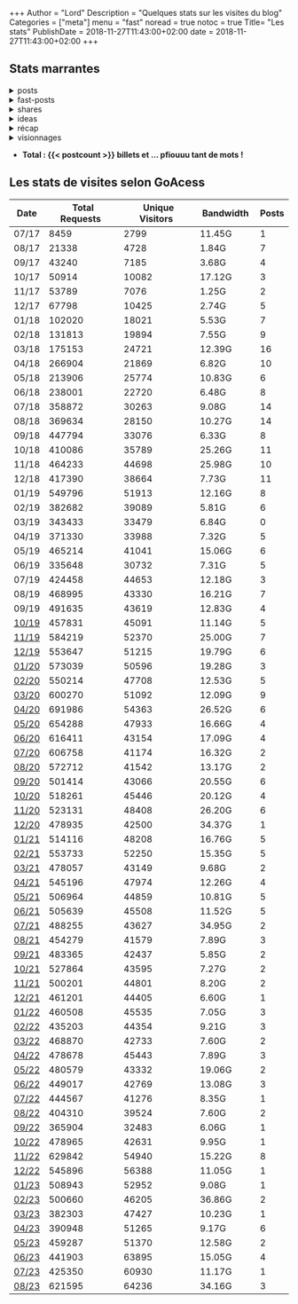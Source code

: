 +++
Author = "Lord"
Description = "Quelques stats sur les visites du blog"
Categories = ["meta"]
menu = "fast"
noread = true
notoc = true
Title= "Les stats"
PublishDate = 2018-11-27T11:43:00+02:00
date = 2018-11-27T11:43:00+02:00
+++
<!-- Désolé pour le code source dégueulasse de cette page -->
## Stats marrantes

<details><summary><span style="color:var(--posts-h1-a);">posts</span></summary>
{{< detailed_stats type="posts" >}}
</details>

<details><summary><span style="color:var(--fast-posts-h1-a);">fast-posts</span></summary>
{{< detailed_stats type="fast-posts" >}}
</details> 

<details><summary><span style="color:var(--shares-h1-a);">shares</span></summary>
{{< detailed_stats type="shares" >}}
</details> 

  <details><summary><span style="color:var(--ideas-h1-a);">ideas</span></summary>
{{< detailed_stats type="ideas" >}}
</details> 

 <details><summary><span style="color:var(--recap-h1-a);">récap</span></summary>
{{< detailed_stats type="recap" >}}
</details> 

<details><summary><span style="color:var(--visionnages-h1-a);">visionnages</span></summary>
{{< detailed_stats type="visionnages" >}}
</details>

  - **Total : {{< postcount >}} billets et … pfiouuu tant de mots !**

## Les stats de visites selon GoAcess


|  Date  |  Total Requests  |  Unique Visitors  |  Bandwidth  | Posts |
|--------|------------------|-------------------|-------------|-------|
|  07/17 |             8459 |              2799 |      11.45G |     1 |
|  08/17 |            21338 |              4728 |       1.84G |     7 |
|  09/17 |            43240 |              7185 |       3.68G |     4 |
|  10/17 |            50914 |             10082 |      17.12G |     3 |
|  11/17 |            53789 |              7076 |       1.25G |     2 |
|  12/17 |            67798 |             10425 |       2.74G |     5 |
|  01/18 |           102020 |             18021 |       5.53G |     7 |
|  02/18 |           131813 |             19894 |       7.55G |     9 |
|  03/18 |           175153 |             24721 |      12.39G |    16 |
|  04/18 |           266904 |             21869 |       6.82G |    10 |
|  05/18 |           213906 |             25774 |      10.83G |     6 |
|  06/18 |           238001 |             22720 |       6.48G |     8 |
|  07/18 |           358872 |             30263 |       9.08G |    14 |
|  08/18 |           369634 |             28150 |      10.27G |    14 |
|  09/18 |           447794 |             33076 |       6.33G |     8 |
|  10/18 |           410086 |             35789 |      25.26G |    11 |
|  11/18 |           464233 |             44698 |      25.98G |    10 |
|  12/18 |           417390 |             38664 |       7.73G |    11 |
|  01/19 |           549796 |             51913 |      12.16G |     8 |
|  02/19 |           382682 |             39089 |       5.81G |     6 |
|  03/19 |           343433 |             33479 |       6.84G |     0 |
|  04/19 |           371330 |             33988 |       7.32G |     5 |
|  05/19 |           465214 |             41041 |      15.06G |     6 |
|  06/19 |           335648 |             30732 |       7.31G |     5 | 4 jours manquants pour cause onduleur hs |
|  07/19 |           424458 |             44653 |      12.18G |     3 |
|  08/19 |           468995 |             43330 |      16.21G |     7 |
|  09/19 |           491635 |             43619 |      12.83G |     4 |
|  [10/19](1910.html) |           457831 |             45091 |      11.14G |     5 |
|  [11/19](1911.html) |           584219 |             52370 |      25.00G |     7 |
|  [12/19](1912.html) |           553647 |             51215 |      19.79G |     6 |
|  [01/20](2001.html) |           573039 |             50596 |      19.28G |     3 |
|  [02/20](2002.html) |           550214 |             47708 |      12.53G |     5 |
|  [03/20](2003.html) |           600270 |             51092 |      12.09G |     9 |
|  [04/20](2004.html) |           691986 |             54363 |      26.52G |     6 |
|  [05/20](2005.html) |           654288 |             47933 |      16.66G |     4 |
|  [06/20](2006.html) |           616411 |             43154 |      17.09G |     4 |
|  [07/20](2007.html) |           606758 |             41174 |      16.32G |     2 |
|  [08/20](2008.html) |           572712 |             41542 |      13.17G |     2 |
|  [09/20](2009.html) |           501414 |             43066 |      20.55G |     6 |
|  [10/20](2010.html) |           518261 |             45446 |      20.12G |     4 |
|  [11/20](2011.html) |           523131 |             48408 |      26.20G |     6 |
|  [12/20](2012.html) |           478935 |             42500 |      34.37G |     1 |
|  [01/21](2101.html) |           514116 |             48208 |      16.76G |     5 |
|  [02/21](2102.html) |           553733 |             52250 |      15.35G |     5 |
|  [03/21](2103.html) |           478057 |             43149 |       9.68G |     2 |
|  [04/21](2104.html) |           545196 |             47974 |      12.26G |     4 |
|  [05/21](2105.html) |           506964 |             44859 |      10.81G |     5 |
|  [06/21](2106.html) |           505639 |             45508 |      11.52G |     5 |
|  [07/21](2107.html) |           488255 |             43627 |      34.95G |     2 |
|  [08/21](2108.html) |           454279 |             41579 |       7.89G |     3 |
|  [09/21](2109.html) |           483365 |             42437 |       5.85G |     2 |
|  [10/21](2110.html) |           527864 |             43595 |       7.27G |     2 |
|  [11/21](2111.html) |           500201 |             44801 |       8.20G |     2 |
|  [12/21](2112.html) |           461201 |             44405 |       6.60G |     1 |
|  [01/22](2201.html) |           460508 |             45535 |       7.05G |     3 |
|  [02/22](2202.html) |           435203 |             44354 |       9.21G |     3 |
|  [03/22](2203.html) |           468870 |             42733 |       7.60G |     2 |
|  [04/22](2204.html) |           478678 |             45443 |       7.89G |     3 |
|  [05/22](2205.html) |           480579 |             43332 |      19.06G |     2 |
|  [06/22](2206.html) |           449017 |             42769 |      13.08G |     3 |
|  [07/22](2207.html) |           444567 |             41276 |       8.35G |     1 |
|  [08/22](2208.html) |           404310 |             39524 |       7.60G |     2 | 2 jours manquants pour coupure de fibre |
|  [09/22](2209.html) |           365904 |             32483 |       6.06G |     1 | 6 jours manquants pour coupure de fibre |
|  [10/22](2210.html) |           478965 |             42631 |       9.95G |     1 |
|  [11/22](2210.html) |           629842 |             54940 |      15.22G |     8 |
|  [12/22](2210.html) |           545896 |             56388 |      11.05G |     1 |
|  [01/23](2301.html) |           508943 |             52952 |       9.08G |     1 |
|  [02/23](2302.html) |           500660 |             46205 |      36.86G |     2 | 2 jours manquants pour coupure fibre
|  [03/23](2303.html) |           382303 |             47427 |      10.23G |     1 |
|  [04/23](2304.html) |           390948 |             51265 |       9.17G |     6 |
|  [05/23](2305.html) |           459287 |             51370 |      12.58G |     2 |
|  [06/23](2306.html) |           441903 |             63895 |      15.05G |     4 |
|  [07/23](2307.html) |           425350 |             60930 |      11.17G |     1 |
|  [08/23](2308.html) |           621595 |             64236 |      34.16G |     3 |
